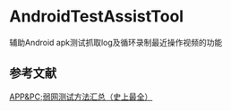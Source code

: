 # AndroidTestAssistTool
辅助Android apk测试抓取log及循环录制最近操作视频的功能


## 参考文献

[APP&PC;弱网测试方法汇总（史上最全）](https://download.csdn.net/download/qq_43056239/10862099)
